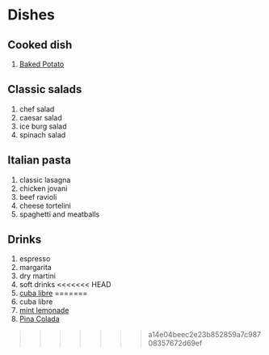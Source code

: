 # Dishes

## Cooked dish

1. [Baked Potato](./dishes/dish1.md)

## Classic salads

1. chef salad
2. caesar salad
3. ice burg salad
4. spinach salad

## Italian pasta 

1. classic lasagna
2. chicken jovani
3. beef ravioli
4. cheese tortelini
5. spaghetti and meatballs

## Drinks

1. espresso
2. margarita
3. dry martini
4. soft drinks
<<<<<<< HEAD
5. [cuba libre](./drinks/cubalibre.md)
=======
5. cuba libre
6. [mint lemonade](./drinks/mint-lemonade.md)
7. [Pina Colada](./drinks/pinacolada.md)



>>>>>>> a14e04beec2e23b852859a7c98708357672d69ef

